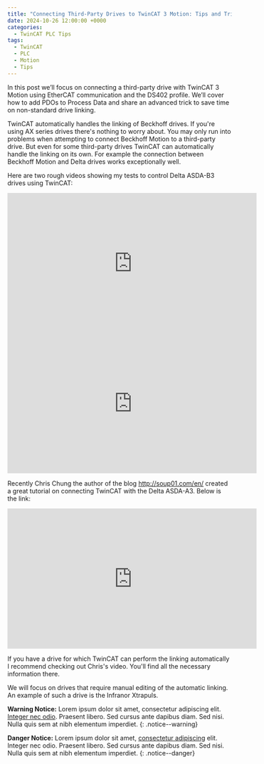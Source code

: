 ```yaml
---
title: "Connecting Third-Party Drives to TwinCAT 3 Motion: Tips and Tricks"
date: 2024-10-26 12:00:00 +0000
categories: 
  - TwinCAT PLC Tips
tags:
  - TwinCAT
  - PLC
  - Motion
  - Tips
---
```


In this post we’ll focus on connecting a third-party drive with TwinCAT 3 Motion using EtherCAT communication and the DS402 profile. We’ll cover how to add PDOs to Process Data and share an advanced trick to save time on non-standard drive linking.

TwinCAT automatically handles the linking of Beckhoff drives. If you're using AX series drives there's nothing to worry about. You may only run into problems when attempting to connect Beckhoff Motion to a third-party drive. But even for some third-party drives TwinCAT can automatically handle the linking on its own. For example the connection between Beckhoff Motion and Delta drives works exceptionally well.

Here are two rough videos showing my tests to control Delta ASDA-B3 drives using TwinCAT:

<iframe width="560" height="315" src="https://www.youtube.com/embed/GCXpx73AUXI?si=7EGQxFdm5j-TDhzC" title="YouTube video player" frameborder="0" allow="accelerometer; autoplay; clipboard-write; encrypted-media; gyroscope; picture-in-picture; web-share" referrerpolicy="strict-origin-when-cross-origin" allowfullscreen></iframe>

<iframe width="560" height="315" src="https://www.youtube.com/embed/jU9F2c51ujM?si=XH0Pliqw7_lurAwB" title="YouTube video player" frameborder="0" allow="accelerometer; autoplay; clipboard-write; encrypted-media; gyroscope; picture-in-picture; web-share" referrerpolicy="strict-origin-when-cross-origin" allowfullscreen></iframe>

Recently Chris Chung the author of the blog http://soup01.com/en/ created a great tutorial on connecting TwinCAT with the Delta ASDA-A3. Below is the link:

<iframe width="560" height="315" src="https://www.youtube.com/embed/ngLZH9JrsD4?si=LLH5oN379ub93b23" title="YouTube video player" frameborder="0" allow="accelerometer; autoplay; clipboard-write; encrypted-media; gyroscope; picture-in-picture; web-share" referrerpolicy="strict-origin-when-cross-origin" allowfullscreen></iframe>

If you have a drive for which TwinCAT can perform the linking automatically I recommend checking out Chris's video. You'll find all the necessary information there.

We will focus on drives that require manual editing of the automatic linking. An example of such a drive is the Infranor Xtrapuls.

**Warning Notice:** Lorem ipsum dolor sit amet, consectetur adipiscing elit. [Integer nec odio](#). Praesent libero. Sed cursus ante dapibus diam. Sed nisi. Nulla quis sem at nibh elementum imperdiet.
{: .notice--warning}

**Danger Notice:** Lorem ipsum dolor sit amet, [consectetur adipiscing](#) elit. Integer nec odio. Praesent libero. Sed cursus ante dapibus diam. Sed nisi. Nulla quis sem at nibh elementum imperdiet.
{: .notice--danger}

